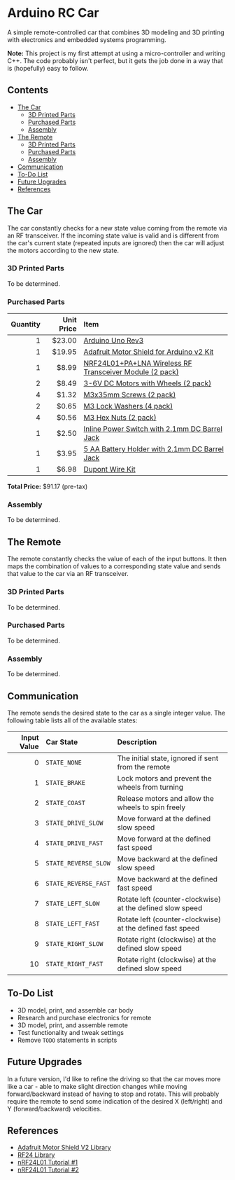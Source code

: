 # Arduino RC Car

A simple remote-controlled car that combines 3D modeling and 3D printing with electronics and embedded systems programming.

**Note:** This project is my first attempt at using a micro-controller and writing C++. The code probably isn't perfect, but it gets the job done in a way that is (hopefully) easy to follow.

## Contents

- [The Car](#the-car)
  - [3D Printed Parts](#3d-printed-parts)
  - [Purchased Parts](#purchased-parts)
  - [Assembly](#assembly)
- [The Remote](#the-remote)
  - [3D Printed Parts](#3d-printed-parts-1)
  - [Purchased Parts](#purchased-parts-1)
  - [Assembly](#assembly-1)
- [Communication](#communication)
- [To-Do List](#to-do-list)
- [Future Upgrades](#future-upgrades)
- [References](#references)

## The Car

The car constantly checks for a new state value coming from the remote via an RF transceiver. If the incoming state value is valid and is different from the car's current state (repeated inputs are ignored) then the car will adjust the motors according to the new state.

### 3D Printed Parts

To be determined.

### Purchased Parts

|Quantity|Unit Price|Item|
|--:|--:|:--|
|1|$23.00|[Arduino Uno Rev3](https://store.arduino.cc/usa/arduino-uno-rev3)|
|1|$19.95|[Adafruit Motor Shield for Arduino v2 Kit](https://www.adafruit.com/product/1438)|
|1|$8.99|[NRF24L01+PA+LNA Wireless RF Transceiver Module (2 pack)](https://www.amazon.com/HiLetgo%C2%AE-NRF24L01-Wireless-Transceiver-Compatible/dp/B00WG9HO6Q)|
|2|$8.49|[3-6V DC Motors with Wheels (2 pack)](https://www.amazon.com/Gearbox-Motor-Wheel-Arduino-Smart/dp/B07P6QCJPX)|
|4|$1.32|[M3x35mm Screws (2 pack)](https://www.homedepot.com/p/M3-0-5-x-35-mm-Internal-Hex-Metric-Socket-Head-Cap-Screw-2-Pack-844518/204283594)|
|2|$0.65|[M3 Lock Washers (4 pack)](https://www.homedepot.com/p/Everbilt-M3-4-Piece-Stainless-Steel-Metric-Lock-Washer-842398/204993665)|
|4|$0.56|[M3 Hex Nuts (2 pack)](https://www.homedepot.com/p/Everbilt-M3-5-Stainless-Steel-Metric-Hex-Nut-2-Piece-per-Bag-842318/204836105)|
|1|$2.50|[Inline Power Switch with 2.1mm DC Barrel Jack](https://www.adafruit.com/product/1125)|
|1|$3.95|[5 AA Battery Holder with 2.1mm DC Barrel Jack](https://www.adafruit.com/product/3456)|
|1|$6.98|[Dupont Wire Kit](https://www.amazon.com/Elegoo-EL-CP-004-Multicolored-Breadboard-arduino/dp/B01EV70C78)|

**Total Price:** $91.17 (pre-tax)

### Assembly

To be determined.

## The Remote

The remote constantly checks the value of each of the input buttons. It then maps the combination of values to a corresponding state value and sends that value to the car via an RF transceiver.

### 3D Printed Parts

To be determined.

### Purchased Parts

To be determined.

### Assembly

To be determined.

## Communication

The remote sends the desired state to the car as a single integer value. The following table lists all of the available states:

|Input Value|Car State|Description|
|--:|:--|:--|
|0|`STATE_NONE`|The initial state, ignored if sent from the remote|
|1|`STATE_BRAKE`|Lock motors and prevent the wheels from turning|
|2|`STATE_COAST`|Release motors and allow the wheels to spin freely|
|3|`STATE_DRIVE_SLOW`|Move forward at the defined slow speed|
|4|`STATE_DRIVE_FAST`|Move forward at the defined fast speed|
|5|`STATE_REVERSE_SLOW`|Move backward at the defined slow speed|
|6|`STATE_REVERSE_FAST`|Move backward at the defined fast speed|
|7|`STATE_LEFT_SLOW`|Rotate left (counter-clockwise) at the defined slow speed|
|8|`STATE_LEFT_FAST`|Rotate left (counter-clockwise) at the defined fast speed|
|9|`STATE_RIGHT_SLOW`|Rotate right (clockwise) at the defined slow speed|
|10|`STATE_RIGHT_FAST`|Rotate right (clockwise) at the defined slow speed|

## To-Do List

- 3D model, print, and assemble car body
- Research and purchase electronics for remote
- 3D model, print, and assemble remote
- Test functionality and tweak settings
- Remove `TODO` statements in scripts

## Future Upgrades

In a future version, I'd like to refine the driving so that the car moves more like a car - able to make slight direction changes while moving forward/backward instead of having to stop and rotate. This will probably require the remote to send some indication of the desired X (left/right) and Y (forward/backward) velocities.

## References

- [Adafruit Motor Shield V2 Library](https://github.com/adafruit/Adafruit_Motor_Shield_V2_Library)
- [RF24 Library](https://github.com/nRF24/RF24)
- [nRF24L01 Tutorial #1](https://howtomechatronics.com/tutorials/arduino/arduino-wireless-communication-nrf24l01-tutorial/)
- [nRF24L01 Tutorial #2](https://lastminuteengineers.com/nrf24l01-arduino-wireless-communication/)